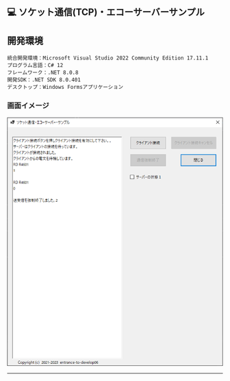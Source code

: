 ﻿## :computer: ソケット通信(TCP)・エコーサーバーサンプル  

## 開発環境  

```
統合開発環境：Microsoft Visual Studio 2022 Community Edition 17.11.1  
プログラム言語：C# 12  
フレームワーク：.NET 8.0.8  
開発SDK：.NET SDK 8.0.401  
デスクトップ：Windows Formsアプリケーション  
```

### 画面イメージ  
![Img](ReadmeImg.png)  

___